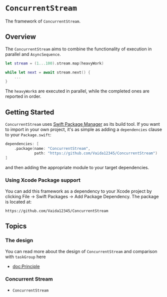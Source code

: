 # ``ConcurrentStream``

The framework of ``ConcurrentStream``.

## Overview

The ``ConcurrentStream`` aims to combine the functionality of execution in parallel and `AsyncSequence`.

```swift
let stream = (1...100).stream.map(heavyWork)

while let next = await stream.next() {
    ...
}
```
The `heavyWork`s are executed in parallel, while the completed ones are reported in order.


## Getting Started

`ConcurrentStream` uses [Swift Package Manager](https://www.swift.org/documentation/package-manager/) as its build tool. If you want to import in your own project, it's as simple as adding a `dependencies` clause to your `Package.swift`:
```swift
dependencies: [
    .package(name: "ConcurrentStream", 
             path: "https://github.com/Vaida12345/ConcurrentStream")
]
```
and then adding the appropriate module to your target dependencies.

### Using Xcode Package support

You can add this framework as a dependency to your Xcode project by clicking File -> Swift Packages -> Add Package Dependency. The package is located at:
```
https://github.com/Vaida12345/ConcurrentStream
```


## Topics

### The design

You can read more about the design of `ConcurrentStream` and comparison with `taskGroup` here

- <doc:Principle>


### Concurrent Stream

- ``ConcurrentStream``
